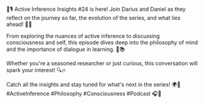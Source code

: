 🌟🎙️ Active Inference Insights #24 is here! Join Darius and Daniel as they reflect on the journey so far, the evolution of the series, and what lies ahead! 🤔✨ 

From exploring the nuances of active inference to discussing consciousness and self, this episode dives deep into the philosophy of mind and the importance of dialogue in learning. 💭📚 

Whether you're a seasoned researcher or just curious, this conversation will spark your interest! 🔍🔥 

Catch all the insights and stay tuned for what's next in the series! 🌍🎉 #ActiveInference #Philosophy #Consciousness #Podcast 🎧👥
